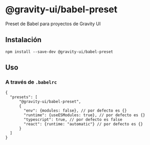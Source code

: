 # @gravity-ui/babel-preset

Preset de Babel para proyectos de Gravity UI

## Instalación
```
npm install --save-dev @gravity-ui/babel-preset
```

## Uso

### A través de `.babelrc`

```json5
{
  "presets": [
      "@gravity-ui/babel-preset",
      {
        "env": {modules: false}, // por defecto es {}
        "runtime": {useESModules: true}, // por defecto es {}
        "typescript": true, // por defecto es false
        "react": {runtime: "automatic"} // por defecto es {}
      }
  ]
}
```